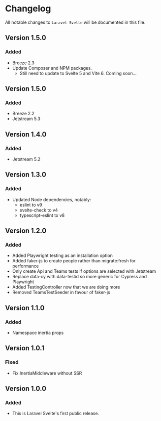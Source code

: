 # Changelog

All notable changes to `Laravel Svelte` will be documented in this file.

## Version 1.5.0

### Added
-   Breeze 2.3
-   Update Composer and NPM packages.
    -   Still need to update to Svelte 5 and Vite 6. Coming soon...

## Version 1.5.0

### Added
-   Breeze 2.2
-   Jetstream 5.3

## Version 1.4.0

### Added
-   Jetstream 5.2

## Version 1.3.0

### Added
-   Updated Node dependencies, notably:
    -   eslint to v9
    -   svelte-check to v4
    -   typescript-eslint to v8

## Version 1.2.0

### Added
-   Added Playwright testing as an installation option
-   Added faker-js to create people rather than migrate:fresh for performance
-   Only create Api and Teams tests if options are selected with Jetstream
-   Replace data-cy with data-testid so more generic for Cypress and Playwright
-   Added TestingController now that we are doing more
-   Removed TeamsTestSeeder in favour of faker-js

## Version 1.1.0

### Added
-   Namespace inertia props

## Version 1.0.1

### Fixed
-   Fix InertiaMiddleware without SSR

## Version 1.0.0

### Added
-   This is Laravel Svelte's first public release.
